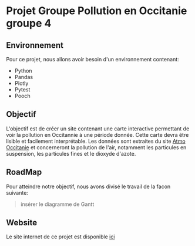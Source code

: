 # Projet Groupe Pollution en Occitanie groupe 4

## Environnement

Pour ce projet, nous allons avoir besoin d'un environnement contenant:

- Python
- Pandas
- Plotly
- Pytest
- Pooch

## Objectif

L'objectif est de créer un site contenant une carte interactive permettant de voir la pollution en Occitannie à une période donnée. Cette carte devra être lisible et facilement interprétable.
Les données sont extraites du site [Atmo Occitanie][données] et concerneront la pollution de l'air, notamment les particules en suspension, les particules fines et le dioxyde d'azote.

## RoadMap

Pour atteindre notre objectif, nous avons divisé le travail de la facon suivante: 
>insérer le diagramme de Gantt

## Website

Le site internet de ce projet est disponible [ici][site]




[données]: https://data-atmo-occitanie.opendata.arcgis.com/pages/liste-des-flux
[site]: ttps://guibouland.github.io/GroupProject